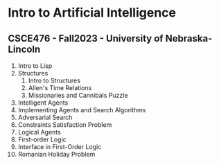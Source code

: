 # Intro to Artificial Intelligence

## CSCE476 - Fall2023 - University of Nebraska-Lincoln



1. Intro to Lisp
2. Structures
   1.  Intro to Structures
   2. Allen's Time Relations
   3. Missionaries and Cannibals Puzzle
3. Intelligent Agents
4. Implementing Agents and Search Algorithms
5. Adversarial Search
6. Constraints Satisfaction Problem
7. Logical Agents
8. First-order Logic
9. Interface in First-Order Logic
10. Romanian Holiday Problem
